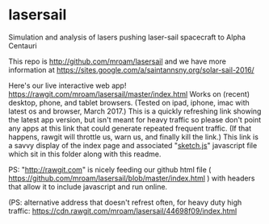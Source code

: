 # lasersail
Simulation and analysis of lasers pushing laser-sail spacecraft to Alpha Centauri

This repo is http://github.com/mroam/lasersail and we have more information at https://sites.google.com/a/saintannsny.org/solar-sail-2016/

Here's our live interactive web app! https://rawgit.com/mroam/lasersail/master/index.html 
Works on (recent) desktop, phone, and tablet browsers. 
(Tested on ipad, iphone, imac with latest os and browser, March 2017.)
This is a quickly refreshing link showing the latest app version, but isn't meant for heavy traffic so please don't point any apps at this link that could generate repeated frequent traffic. 
(If that happens, rawgit will throttle us, warn us, and finally kill the link.) This link is a savvy display of the index page and associated "[sketch.js](https://github.com/mroam/lasersail/blob/master/sketch.js)" javascript file which sit in this folder along with this readme.


PS: "http://rawgit.com" is nicely feeding our github html file ( https://github.com/mroam/lasersail/blob/master/index.html )
with headers that allow it to include javascript and run online.







(PS: alternative address that doesn't refrest often, for heavy duty high traffic:
https://cdn.rawgit.com/mroam/lasersail/44698f09/index.html

